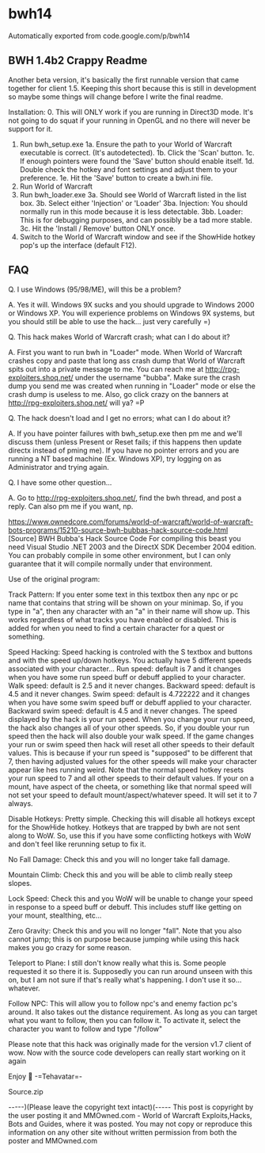 # bwh14
Automatically exported from code.google.com/p/bwh14


BWH 1.4b2 Crappy Readme
-----------------------
Another beta version, it's basically the first runnable version that came together for client 1.5. Keeping this short because this is still in development so maybe some things will change before I write the final readme.

Installation:
0. This will ONLY work if you are running in Direct3D mode. It's not going to do squat if your running in OpenGL and no there will never be support for it.
1. Run bwh_setup.exe
  1a. Ensure the path to your World of Warcraft executable is correct. (It's autodetected).
  1b. Click the 'Scan' button.
  1c. If enough pointers were found the 'Save' button should enable itself.
  1d. Double check the hotkey and font settings and adjust them to your preference.
  1e. Hit the 'Save' button to create a bwh.ini file.
2. Run World of Warcraft
3. Run bwh_loader.exe
  3a. Should see World of Warcraft listed in the list box.
  3b. Select either 'Injection' or 'Loader'
     3ba. Injection: You should normally run in this mode because it is less detectable.
     3bb. Loader: This is for debugging purposes, and can possibly be a tad more stable.
  3c. Hit the 'Install / Remove' button ONLY once.
4. Switch to the World of Warcraft window and see if the ShowHide hotkey pop's up the interface (default F12).

FAQ
---
Q. I use Windows (95/98/ME), will this be a problem?

A. Yes it will. Windows 9X sucks and you should upgrade to Windows 2000 or Windows XP. You will experience problems on Windows 9X systems, but you should still be able to use the hack... just very carefully =)

Q. This hack makes World of Warcraft crash; what can I do about it?

A. First you want to run bwh in "Loader" mode. When World of Warcraft crashes copy and paste that long ass crash dump that World of Warcraft spits out into a private message to me. You can reach me at http://rpg-exploiters.shoq.net/ under the username "bubba". Make sure the crash dump you send me was created when running in "Loader" mode or else the crash dump is useless to me. Also, go click crazy on the banners at http://rpg-exploiters.shoq.net/ will ya? =P

Q. The hack doesn't load and I get no errors; what can I do about it?

A. If you have pointer failures with bwh_setup.exe then pm me and we'll discuss them (unless Present or Reset fails; if this happens then update directx instead of pming me). If you have no pointer errors and you are running a NT based machine (Ex. Windows XP), try logging on as Administrator and trying again.

Q. I have some other question...

A. Go to http://rpg-exploiters.shoq.net/, find the bwh thread, and post a reply. Can also pm me if you want, np.


https://www.ownedcore.com/forums/world-of-warcraft/world-of-warcraft-bots-programs/15210-source-bwh-bubbas-hack-source-code.html
[Source] BWH Bubba's Hack Source Code
For compiling this beast you need Visual Studio .NET 2003 and the DirectX SDK December 2004 edition. You can probably compile in some other environment, but I can only guarantee that it will compile normally under that environment.

Use of the original program:

Track Pattern: If you enter some text in this textbox then any npc or pc name that contains that string will be shown on your minimap. So, if you type in "a", then any character with an "a" in their name will show up. This works regardless of what tracks you have enabled or disabled. This is added for when you need to find a certain character for a quest or something.

Speed Hacking: Speed hacking is controled with the S textbox and buttons and with the speed up/down hotkeys. You actually have 5 different speeds associated with your character...
Run speed: default is 7 and it changes when you have some run speed buff or debuff applied to your character.
Walk speed: default is 2.5 and it never changes.
Backward speed: default is 4.5 and it never changes.
Swim speed: default is 4.722222 and it changes when you have some swim speed buff or debuff applied to your character.
Backward swim speed: default is 4.5 and it never changes.
The speed displayed by the hack is your run speed. When you change your run speed, the hack also changes all of your other speeds. So, if you double your run speed then the hack will also double your walk speed. If the game changes your run or swim speed then hack will reset all other speeds to their default values. This is because if your run speed is "supposed" to be different that 7, then having adjusted values for the other speeds will make your character appear like hes running weird.
Note that the normal speed hotkey resets your run speed to 7 and all other speeds to their default values. If your on a mount, have aspect of the cheeta, or something like that normal speed will not set your speed to default mount/aspect/whatever speed. It will set it to 7 always.


Disable Hotkeys: Pretty simple. Checking this will disable all hotkeys except for the ShowHide hotkey. Hotkeys that are trapped by bwh are not sent along to WoW. So, use this if you have some conflicting hotkeys with WoW and don't feel like rerunning setup to fix it.

No Fall Damage: Check this and you will no longer take fall damage.

Mountain Climb: Check this and you will be able to climb really steep slopes.

Lock Speed: Check this and you WoW will be unable to change your speed in response to a speed buff or debuff. This includes stuff like getting on your mount, stealthing, etc...

Zero Gravity: Check this and you will no longer "fall". Note that you also cannot jump; this is on purpose because jumping while using this hack makes you go crazy for some reason.

Teleport to Plane: I still don't know really what this is. Some people requested it so there it is. Supposedly you can run around unseen with this on, but I am not sure if that's really what's happening. I don't use it so... whatever.

Follow NPC: This will allow you to follow npc's and enemy faction pc's around. It also takes out the distance requirement. As long as you can target what you want to follow, then you can follow it. To activate it, select the character you want to follow and type "/follow"


Please note that this hack was originally made for the version v1.7 client of wow.
Now with the source code developers can really start working on it again 

Enjoy :wave:
-=Tehavatar=-

Source.zip




-----)(Please leave the copyright text intact)(-----
This post is copyright by the user posting it and MMOwned.com - World of Warcraft Exploits,Hacks, Bots and Guides, where it was posted. You may not copy or reproduce this information on any other site without written permission from both the poster and MMOwned.com
